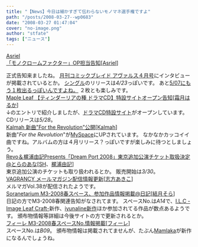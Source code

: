 ```yaml
---
title: "【News】今日は細かすぎて伝わらないモノマネ選手権ですよ"
path: "/posts/2008-03-27--wp0683"
date: "2008-03-27 01:47:04"
cover: "no-image.png"
author: "stfate"
tags: ["ニュース"]
---
```


<style type="text/css">
<!--
p {white-space: pre-wrap};
-->
</style>

<a class="topics" href="http://www.asriel.jp/m/" target="_blank">Asriel 「モノクロームファクター」OP担当告知</a><span class="junre">[<a href="http://www.asriel.jp/m/" target="_blank">Asriel</a>]</span>
<div class="news">正式告知来ましたね。
<a href="http://www.mag-garden.co.jp/comic-blade/avarus/top.html" target="_blank">月刊コミックブレイド アヴァルス４月号</a>にインタビューが掲載されているとか。
<a href="http://www.getchu.com/soft.phtml?id=519945" target="_blank">シングル</a>のリリースは<em>4/23</em>っぽいです。
あと<a href="http://www.getchu.com/soft.phtml?id=519905" target="_blank">5/07にもう１枚出るっぽいんですよね。</a>
２枚とも楽しみです。</div>
<a class="topics" href="http://shimotsukin.com/" target="_blank">Maple Leaf 【ティンダーリアの種 ドラマCD】特設サイトオープン告知</a><span class="junre">[<a href="http://shimotsukin.com/" target="_blank">霜月はるか</a>]</span>
<div class="news">↓のエントリで紹介しましたが、<a href="http://www.team-e.co.jp/tindharia_drama/index.html" target="_blank">ドラマCD特設サイト</a>がオープンしています。
CDリリースは<em>5/28</em>。</div>
<a class="topics" href="http://www.metalfromfinland.com/news/2008-03-27_13:50/kalmah_new_song_posted_online" target="_blank">Kalmah 新曲"For the Revolution"公開</a><span class="junre">[<a href="http://kalmah.com/" target="_blank">Kalmah</a>]</span>
<div class="news">新曲"<em>For the Revolution</em>"が<a href="http://www.myspace.com/kalmah" target="_blank">MySpace</a>にUPされています。
なかなかカッコイイ曲ですね。アルバムの方は４月リリース？っぽいですが楽しみに待つとしましょう。</div>
<a class="topics" href="http://www.toranoana.jp/shop/080429_kobe/" target="_blank">Revo＆梶浦由記Presents「Dream Port 2008」東京追加公演チケット取扱決定@とらのあな</a><span class="junre">[<a href="http://sound-horizon.net/" target="_blank">SH</a>、<a href="http://www.fictionjunction.com/" target="_blank">梶浦由記</a>]</span>
<div class="news">東京追加公演のチケットも取り扱われるとか。
販売開始は<em>3/30</em>。</div>
<a class="topics" href="http://www.vagrancy.jp/" target="_blank">VAGRANCY メールマガジン配信情報更新</a><span class="junre">[<a href="http://www.vagrancy.jp/" target="_blank">志方あきこ</a>]</span>
<div class="news">メルマガVol.38が配信されたようです。</div>
<a class="topics" href="http://soranetarium.com/" target="_blank">Soranetarium M3-2008春スペース、参加作品情報掲載@日記</a><span class="junre">[<a href="http://soranetarium.com/" target="_blank">結月そら</a>]</span>
<div class="news">日記の方でM3-2008春関連告知がなされてます。
スペースNo.は<em>A14</em>で、<a href="http://blog.image.main.jp/" target="_blank">I.L.C -Image Leaf Craft-</a>新作、<a href="http://www.marbleskyrecords.com/newworld/" target="_blank">iyunaline新作</a>ほか参加されてる作品が数点あるようです。
頒布物情報等詳細は今後サイトの方で更新されるとか。</div>
<a class="topics" href="http://shule-aroon.sakura.ne.jp/filie/" target="_blank">フィーレ M3-2008春スペースNo.情報掲載</a><span class="junre">[<a href="http://shule-aroon.sakura.ne.jp/filie/" target="_blank">フィーレ</a>]</span>
<div class="news">スペースNo.は<em>B09</em>。
頒布物情報は掲載されてませんが、たぶん<a href="http://shule-aroon.sakura.ne.jp/filie/mamlaka/mam.html" target="_blank">Mamlaka</a>が新作になるんでしょうね。</div>

